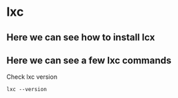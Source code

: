 # lxc

## Here we can see how to install lcx

## Here we can see a few lxc commands

Check lxc version

```
lxc --version
```

